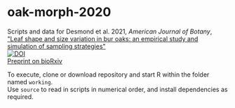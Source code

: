 # oak-morph-2020
Scripts and data for Desmond et al. 2021, _American Journal of Botany_, ["Leaf shape and size variation in bur oaks: an empirical study and simulation of sampling strategies"](https://bsapubs.onlinelibrary.wiley.com/doi/full/10.1002/ajb2.1705)    
[![DOI](https://zenodo.org/badge/140023087.svg)](https://zenodo.org/badge/latestdoi/140023087)  
[Preprint on bioRxiv](https://www.biorxiv.org/content/10.1101/2020.05.11.088039v4)

To execute, clone or download repository and start R within the folder named `working`.  
Use `source` to read in scripts in numerical order, and install dependencies as required.


